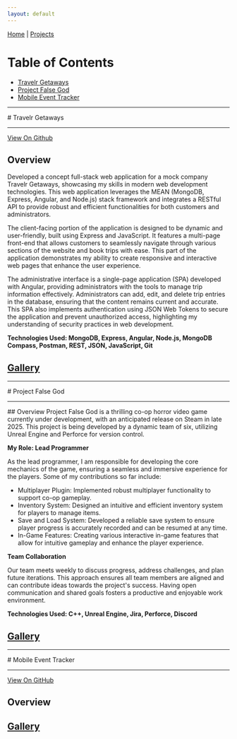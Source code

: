 ```yaml
---
layout: default
---
```


[Home](./) | [Projects](./projects)

# Table of Contents
* [Travelr Getaways](#TravelrGetaways)
* [Project False God](#ProjectFalseGod)
* [Mobile Event Tracker](#MobileEventTracker)

<hr>
<a id="TravelrGetaways"></a>
# Travelr Getaways
<hr>
<a href="https://github.com/jsenior326/Travelr-Getaways">View On Github</a>

## Overview
Developed a concept full-stack web application for a mock company Travelr Getaways, showcasing my skills in modern web development technologies. This web application leverages the MEAN (MongoDB, Express, Angular, and Node.js) stack framework and integrates a RESTful API to provide robust and efficient functionalities for both customers and administrators.

The client-facing portion of the application is designed to be dynamic and user-friendly, built using Express and JavaScript. It features a multi-page front-end that allows customers to seamlessly navigate through various sections of the website and book trips with ease. This part of the application demonstrates my ability to create responsive and interactive web pages that enhance the user experience.

The administrative interface is a single-page application (SPA) developed with Angular, providing administrators with the tools to manage trip information effectively. Administrators can add, edit, and delete trip entries in the database, ensuring that the content remains current and accurate. This SPA also implements authentication using JSON Web Tokens to secure the application and prevent unauthorized access, highlighting my understanding of security practices in web development.

<b>Technologies Used: MongoDB, Express, Angular, Node.js, MongoDB Compass, Postman, REST, JSON, JavaScript, Git</b>

## [Gallery](Gallery/TravelrGallery.md)

<hr>
<a id="ProjectFalseGod"></a>
# Project False God
<hr>
## Overview
Project False God is a thrilling co-op horror video game currently under development, with an anticipated release on Steam in late 2025. This project is being developed by a dynamic team of six, utilizing Unreal Engine and Perforce for version control.

<b>My Role: Lead Programmer</b>

As the lead programmer, I am responsible for developing the core mechanics of the game, ensuring a seamless and immersive experience for the players. Some of my contributions so far include:
* Multiplayer Plugin: Implemented robust multiplayer functionality to support co-op gameplay.
* Inventory System: Designed an intuitive and efficient inventory system for players to manage items.
* Save and Load System: Developed a reliable save system to ensure player progress is accurately recorded and can be resumed at any time.
* In-Game Features: Creating various interactive in-game features that allow for intuitive gameplay and enhance the player experience.

<b>Team Collaboration</b>

Our team meets weekly to discuss progress, address challenges, and plan future iterations. This approach ensures all team members are aligned and can contribute ideas towards the project's success. Having open communication and shared goals fosters a productive and enjoyable work environment.

<b>Technologies Used: C++, Unreal Engine, Jira, Perforce, Discord</b>

## [Gallery](Gallery/FalseGodGallery.md)

<hr>
<a id="MobileEventTracker"></a>
# Mobile Event Tracker
<hr>
<a href="https://github.com/jsenior326/CS360MobileArchitect-Programming">View On GitHub</a>

## Overview

## [Gallery](Gallery/EventTrackerGallery.md)
